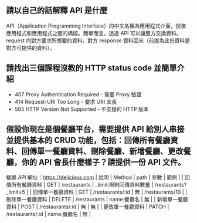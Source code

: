 ## 請以自己的話解釋 API 是什麼
API（Application Programming Interface）的中文名稱為應用程式介面，扮演應用程式和應用程式之間的橋樑。簡單而言，透過 API 可以讓雙方交換資料。request 向對方要求所想要的資料，對方 response 資料回來（前提為此份資料是對方可提供的資料）。


## 請找出三個課程沒教的 HTTP status code 並簡單介紹
* 407 Proxy Authentication Required - 需要 Proxy 驗證
* 414 Request-URI Too Long - 要求 URI 太長
* 505 HTTP Version Not Supported - 不支援的 HTTP 版本


## 假設你現在是個餐廳平台，需要提供 API 給別人串接並提供基本的 CRUD 功能，包括：回傳所有餐廳資料、回傳單一餐廳資料、刪除餐廳、新增餐廳、更改餐廳，你的 API 會長什麼樣子？請提供一份 API 文件。
餐廳 API 網址：https://delicious.com
| 說明 | Method | path | 參數 | 範例 |
| 回傳所有餐廳資料 | GET | /restaurants | _limit:限制回傳資料數量 | /restaurants?_limit=5 |
| 回傳單一餐廳資料 | GET | /restaurants/:id | 無 | /restaurants/10 |
| 刪除單一餐廳資料 | DELETE | /restaurants | name:餐廳名 | 無 |
| 新增單一餐廳資料 | POST | /restaurants/:id | 無 | 無 |
| 更改單一餐廳資料 | PATCH | /restaurants/:id | name:餐廳名 | 無 |

